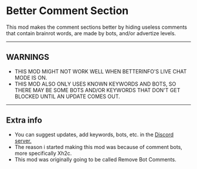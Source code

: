 # Better Comment Section
This mod makes the comment sections better by hiding useless comments that contain brainrot words, are made by bots, and/or advertize levels.

----------

## <cr>WARNINGS
 - THIS MOD MIGHT NOT WORK WELL WHEN </cr><cp>BETTERINFO'S</cp><cr> LIVE CHAT MODE IS </cr><cg>ON.</cg><cr>
- THIS MOD ALSO ONLY USES KNOWN KEYWORDS AND BOTS, SO THERE MAY BE SOME BOTS AND/OR KEYWORDS THAT DON'T GET BLOCKED UNTIL AN </cr><co>UPDATE</co><cr> COMES OUT.</cr>

----------

## Extra info
 - You can suggest updates, add keywords, bots, etc. in the [Discord server.](https://discord.gg/SKKu5NdMJv)
 - The reason i started making this mod was because of comment bots, more specifically Xh2c.
 - This mod was originally going to be called Remove Bot Comments.